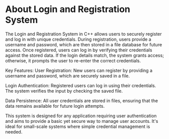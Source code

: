 

 # About Login and Registration System


The Login and Registration System in C++ allows users to securely register and log in with unique credentials. During registration, users provide a username and password, which are then stored in a file database for future access. Once registered, users can log in by verifying their credentials against the stored data. If the login details match, the system grants access; otherwise, it prompts the user to re-enter the correct credentials.

Key Features:
User Registration: New users can register by providing a username and password, which are securely saved in a file.

Login Authentication: Registered users can log in using their credentials. The system verifies the input by checking the saved file.

Data Persistence: All user credentials are stored in files, ensuring that the data remains available for future login attempts.

This system is designed for any application requiring user authentication and aims to provide a basic yet secure way to manage user accounts. It's ideal for small-scale systems where simple credential management is needed.
